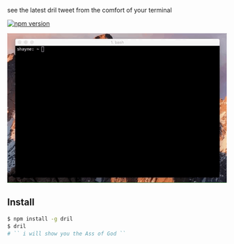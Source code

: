 see the latest dril tweet from the comfort of your terminal

[![npm version](https://badge.fury.io/js/dril.svg)](https://badge.fury.io/js/dril)

![Alt text](./dril.gif?raw=true "Title")

## Install

```bash
$ npm install -g dril
$ dril
# `` i will show you the Ass of God ``
```
